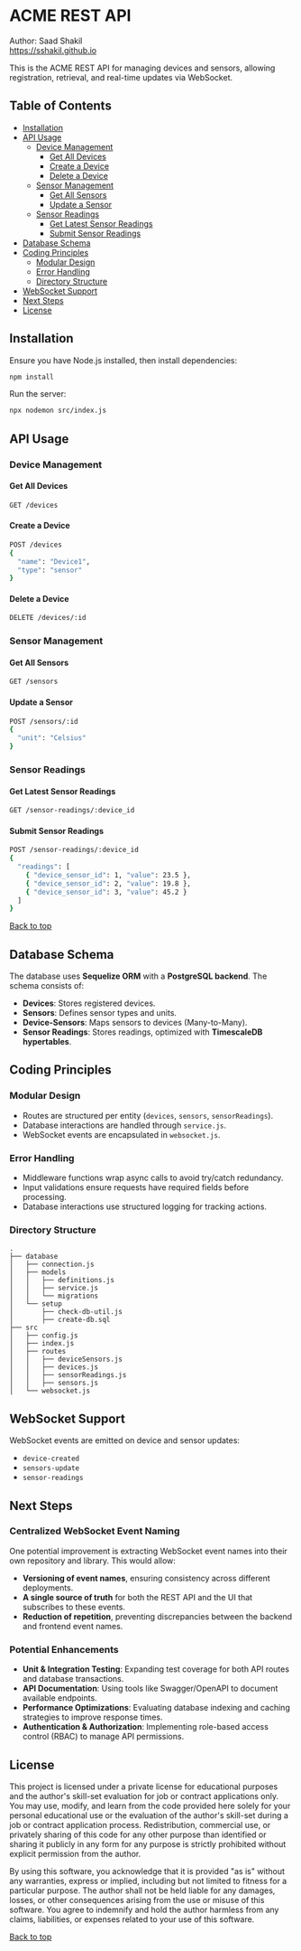 # ACME REST API
Author: Saad Shakil
<br>https://sshakil.github.io

This is the ACME REST API for managing devices and sensors, allowing registration, retrieval, and real-time updates via WebSocket.

## Table of Contents

- [Installation](#installation)
- [API Usage](#api-usage)
    - [Device Management](#device-management)
        - [Get All Devices](#get-all-devices)
        - [Create a Device](#create-a-device)
        - [Delete a Device](#delete-a-device)
    - [Sensor Management](#sensor-management)
        - [Get All Sensors](#get-all-sensors)
        - [Update a Sensor](#update-a-sensor)
    - [Sensor Readings](#sensor-readings)
        - [Get Latest Sensor Readings](#get-latest-sensor-readings)
        - [Submit Sensor Readings](#submit-sensor-readings)
- [Database Schema](#database-schema)
- [Coding Principles](#coding-principles)
    - [Modular Design](#modular-design)
    - [Error Handling](#error-handling)
    - [Directory Structure](#directory-structure)
- [WebSocket Support](#websocket-support)
- [Next Steps](#next-steps)
- [License](#license)

## Installation

Ensure you have Node.js installed, then install dependencies:

```sh
npm install
```

Run the server:

```sh
npx nodemon src/index.js
```

## API Usage

### Device Management

#### Get All Devices

```sh
GET /devices
```

#### Create a Device

```sh
POST /devices
{
  "name": "Device1",
  "type": "sensor"
}
```

#### Delete a Device

```sh
DELETE /devices/:id
```

### Sensor Management

#### Get All Sensors

```sh
GET /sensors
```

#### Update a Sensor

```sh
POST /sensors/:id
{
  "unit": "Celsius"
}
```

### Sensor Readings

#### Get Latest Sensor Readings

```sh
GET /sensor-readings/:device_id
```

#### Submit Sensor Readings

```sh
POST /sensor-readings/:device_id
{
  "readings": [
    { "device_sensor_id": 1, "value": 23.5 },
    { "device_sensor_id": 2, "value": 19.8 },
    { "device_sensor_id": 3, "value": 45.2 }
  ]
}
```
[Back to top](#acme-rest-api)

## Database Schema

The database uses **Sequelize ORM** with a **PostgreSQL backend**. The schema consists of:

- **Devices**: Stores registered devices.
- **Sensors**: Defines sensor types and units.
- **Device-Sensors**: Maps sensors to devices (Many-to-Many).
- **Sensor Readings**: Stores readings, optimized with **TimescaleDB hypertables**.

## Coding Principles

### Modular Design

- Routes are structured per entity (`devices`, `sensors`, `sensorReadings`).
- Database interactions are handled through `service.js`.
- WebSocket events are encapsulated in `websocket.js`.

### Error Handling

- Middleware functions wrap async calls to avoid try/catch redundancy.
- Input validations ensure requests have required fields before processing.
- Database interactions use structured logging for tracking actions.

### Directory Structure

```
.
├── database
│   ├── connection.js
│   ├── models
│   │   ├── definitions.js
│   │   ├── service.js
│   │   └── migrations
│   └── setup
│       ├── check-db-util.js
│       ├── create-db.sql
├── src
│   ├── config.js
│   ├── index.js
│   ├── routes
│   │   ├── deviceSensors.js
│   │   ├── devices.js
│   │   ├── sensorReadings.js
│   │   ├── sensors.js
│   └── websocket.js
```

## WebSocket Support

WebSocket events are emitted on device and sensor updates:

- `device-created`
- `sensors-update`
- `sensor-readings`


## Next Steps

### Centralized WebSocket Event Naming
One potential improvement is extracting WebSocket event names into their own repository and library. This would allow:
- **Versioning of event names**, ensuring consistency across different deployments.
- **A single source of truth** for both the REST API and the UI that subscribes to these events.
- **Reduction of repetition**, preventing discrepancies between the backend and frontend event names.

### Potential Enhancements
- **Unit & Integration Testing**: Expanding test coverage for both API routes and database transactions.
- **API Documentation**: Using tools like Swagger/OpenAPI to document available endpoints.
- **Performance Optimizations**: Evaluating database indexing and caching strategies to improve response times.
- **Authentication & Authorization**: Implementing role-based access control (RBAC) to manage API permissions.

## License

This project is licensed under a private license for educational purposes and the author's skill-set evaluation for job or contract applications only. You may use, modify, and learn from the code provided here solely for your personal educational use or the evaluation of the author's skill-set during a job or contract application process. Redistribution, commercial use, or privately sharing of this code for any other purpose than identified or sharing it publicly in any form for any purpose is strictly prohibited without explicit permission from the author.

By using this software, you acknowledge that it is provided "as is" without any warranties, express or implied, including but not limited to fitness for a particular purpose. The author shall not be held liable for any damages, losses, or other consequences arising from the use or misuse of this software. You agree to indemnify and hold the author harmless from any claims, liabilities, or expenses related to your use of this software.

[Back to top](#acme-rest-api)

